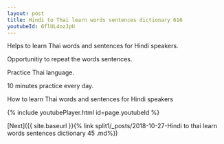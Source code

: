 ```yaml
---
layout: post
title: Hindi to Thai learn words sentences dictionary 616 
youtubeId: 6flUL4ozJpU
---
```

 
 
Helps to learn Thai words and sentences for Hindi speakers.

Opportunitiy to repeat the words sentences. 

Practice Thai language. 
 
10 minutes practice every day. 
 
How to learn Thai words and sentences for Hindi speakers 
 
{% include youtubePlayer.html id=page.youtubeId %}
 
 
[Next]({{ site.baseurl }}{% link  split1/_posts/2018-10-27-Hindi to thai learn words sentences dictionary 45 .md%})
 
